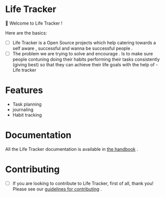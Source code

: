 # Life Tracker

👋 Welcome to Life Tracker !

Here are the basics:

- [ ]  Life Tracker is a Open Source projects which help catering towards a self aware , successful and wanna be successful people .
- [ ]  The problem we are trying to solve and encourage  . Is to make sure people contuning doing their habits performing their tasks consistently (giving best) so that they can achieve their life goals  with the help of - Life tracker

# **Features**

- Task planning
- journaling
- Habit tracking

# Documentation

All the Life Tracker documentation is available in [the handbook](https://github.com/sumanthsumu1418/Cutshort)
.

# Contributing

- [ ]  If you are looking to contribute to Life Tracker, first of all, thank you! Please see our [guidelines for contributing](https://github.com/sumanthsumu1418/Cutshort)
.

